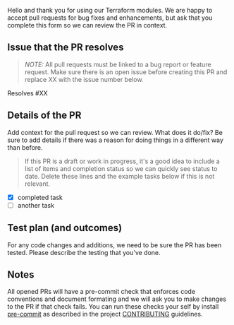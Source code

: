 Hello and thank you for using our Terraform modules. We are happy to accept pull
requests for bug fixes and enhancements, but ask that you complete this form so
we can review the PR in context.

## Issue that the PR resolves

> *NOTE:* All pull requests must be linked to a bug report or feature request.
> Make sure there is an open issue before creating this PR and replace XX with
> the issue number below.

Resolves #XX

## Details of the PR

Add context for the pull request so we can review. What does it do/fix? Be sure
to add details if there was a reason for doing things in a different way than
before.

> If this PR is a draft or work in progress, it's a good idea to include a list
> of items and completion status so we can quickly see status to date. Delete
> these lines and the example tasks below if this is not relevant.

* [x] completed task
* [ ] another task

## Test plan (and outcomes)

For any code changes and additions, we need to be sure the PR has been tested.
Please describe the testing that you've done.

## Notes

All opened PRs will have a pre-commit check that enforces code conventions and
document formating and we will ask you to make changes to the PR if that check
fails. You can run these checks your self by install [pre-commit](https://pre-commit.com/)
as described in the project [CONTRIBUTING](/CONTRIBUTING.md) guidelines.
